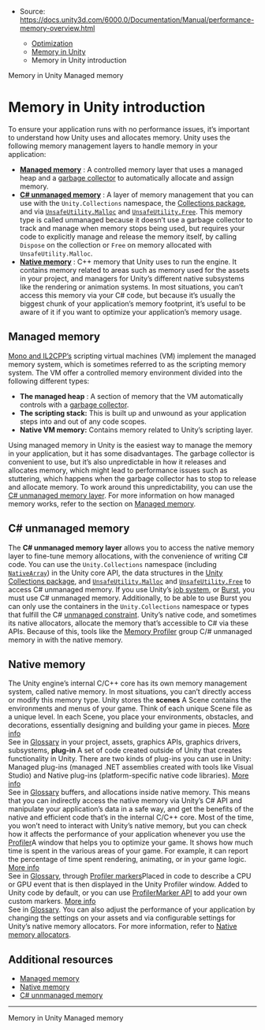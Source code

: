 * Source: https://docs.unity3d.com/6000.0/Documentation/Manual/performance-memory-overview.html

  * [Optimization](https://docs.unity3d.com/6000.0/Documentation/Manual/analysis.html)
  * [Memory in Unity](https://docs.unity3d.com/6000.0/Documentation/Manual/performance-memory.html)
  * Memory in Unity introduction


[](https://docs.unity3d.com/6000.0/Documentation/Manual/performance-memory.html)
Memory in Unity
[](https://docs.unity3d.com/6000.0/Documentation/Manual/performance-managed-memory.html)
Managed memory
# Memory in Unity introduction
To ensure your application runs with no performance issues, it’s important to understand how Unity uses and allocates memory.
Unity uses the following memory management layers to handle memory in your application: 
  * **[Managed memory](https://docs.unity3d.com/6000.0/Documentation/Manual/performance-memory-overview.html#managed-memory)** : A controlled memory layer that uses a managed heap and a [garbage collector](https://docs.unity3d.com/6000.0/Documentation/Manual/performance-garbage-collector.html) to automatically allocate and assign memory.
  * **[C# unmanaged memory](https://docs.unity3d.com/6000.0/Documentation/Manual/performance-memory-overview.html#unmanaged-memory)** : A layer of memory management that you can use with the `Unity.Collections` namespace, the [Collections package](https://docs.unity3d.com/Packages/com.unity.collections@latest), and via [`UnsafeUtility.Malloc`](https://docs.unity3d.com/6000.0/Documentation/ScriptReference/Unity.Collections.LowLevel.Unsafe.UnsafeUtility.Malloc.html) and [`UnsafeUtility.Free`](https://docs.unity3d.com/6000.0/Documentation/ScriptReference/Unity.Collections.LowLevel.Unsafe.UnsafeUtility.Free.html). This memory type is called unmanaged because it doesn’t use a garbage collector to track and manage when memory stops being used, but requires your code to explicitly manage and release the memory itself, by calling `Dispose` on the collection or `Free` on memory allocated with `UnsafeUtility.Malloc`.
  * **[Native memory](https://docs.unity3d.com/6000.0/Documentation/Manual/performance-memory-overview.html#native-memory)** : C++ memory that Unity uses to run the engine. It contains memory related to areas such as memory used for the assets in your project, and managers for Unity’s different native subsystems like the rendering or animation systems. In most situations, you can’t access this memory via your C# code, but because it’s usually the biggest chunk of your application’s memory footprint, it’s useful to be aware of it if you want to optimize your application’s memory usage.


## Managed memory
[Mono and IL2CPP’s](https://docs.unity3d.com/6000.0/Documentation/Manual/scripting-backends.html) scripting virtual machines (VM) implement the managed memory system, which is sometimes referred to as the scripting memory system. The VM offer a controlled memory environment divided into the following different types:
  * **The managed heap** : A section of memory that the VM automatically controls with a [garbage collector](https://docs.unity3d.com/6000.0/Documentation/Manual/performance-garbage-collector.html).
  * **The scripting stack:** This is built up and unwound as your application steps into and out of any code scopes.
  * **Native VM memory:** Contains memory related to Unity’s scripting layer.


Using managed memory in Unity is the easiest way to manage the memory in your application, but it has some disadvantages. The garbage collector is convenient to use, but it’s also unpredictable in how it releases and allocates memory, which might lead to performance issues such as stuttering, which happens when the garbage collector has to stop to release and allocate memory. To work around this unpredictability, you can use the [C# unmanaged memory layer](https://docs.unity3d.com/6000.0/Documentation/Manual/performance-memory-overview.html#unmanaged-memory).
For more information on how managed memory works, refer to the section on [Managed memory](https://docs.unity3d.com/6000.0/Documentation/Manual/performance-managed-memory.html).
## C# unmanaged memory
The **C# unmanaged memory layer** allows you to access the native memory layer to fine-tune memory allocations, with the convenience of writing C# code.
You can use the `Unity.Collections` namespace (including [`NativeArray`](https://docs.unity3d.com/6000.0/Documentation/ScriptReference/Unity.Collections.NativeArray_1.html)) in the Unity core API, the data structures in the [Unity Collections package](https://docs.unity3d.com/Packages/com.unity.collections@latest), and [`UnsafeUtility.Malloc`](https://docs.unity3d.com/6000.0/Documentation/ScriptReference/Unity.Collections.LowLevel.Unsafe.UnsafeUtility.Malloc.html) and [`UnsafeUtility.Free`](https://docs.unity3d.com/6000.0/Documentation/ScriptReference/Unity.Collections.LowLevel.Unsafe.UnsafeUtility.Free.html) to access C# unmanaged memory. 
If you use Unity’s [job system](https://docs.unity3d.com/6000.0/Documentation/Manual/job-system.html), or [Burst](http://docs.unity3d.com/Packages/com.unity.burst@latest), you must use C# unmanaged memory. Additionally, to be able to use Burst you can only use the containers in the `Unity.Collections` namespace or types that fulfill the C# [unmanaged constraint](https://learn.microsoft.com/en-us/dotnet/csharp/language-reference/builtin-types/unmanaged-types).
Unity’s native code, and sometimes its native allocators, allocate the memory that’s accessible to C# via these APIs. Because of this, tools like the [Memory Profiler](https://docs.unity3d.com/Packages/com.unity.memoryprofiler@latest) group C/# unmanaged memory in with the native memory.
## Native memory
The Unity engine’s internal C/C++ core has its own memory management system, called native memory. In most situations, you can’t directly access or modify this memory type.
Unity stores the **scenes** A Scene contains the environments and menus of your game. Think of each unique Scene file as a unique level. In each Scene, you place your environments, obstacles, and decorations, essentially designing and building your game in pieces. [More info](https://docs.unity3d.com/6000.0/Documentation/Manual/CreatingScenes.html)  
See in [Glossary](https://docs.unity3d.com/6000.0/Documentation/Manual/Glossary.html#Scene) in your project, assets, graphics APIs, graphics drivers, subsystems, **plug-in** A set of code created outside of Unity that creates functionality in Unity. There are two kinds of plug-ins you can use in Unity: Managed plug-ins (managed .NET assemblies created with tools like Visual Studio) and Native plug-ins (platform-specific native code libraries). [More info](https://docs.unity3d.com/6000.0/Documentation/Manual/plug-ins.html)  
See in [Glossary](https://docs.unity3d.com/6000.0/Documentation/Manual/Glossary.html#Plug-in) buffers, and allocations inside native memory. This means that you can indirectly access the native memory via Unity’s C# API and manipulate your application’s data in a safe way, and get the benefits of the native and efficient code that’s in the internal C/C++ core.
Most of the time, you won’t need to interact with Unity’s native memory, but you can check how it affects the performance of your application whenever you use the [Profiler](https://docs.unity3d.com/6000.0/Documentation/Manual/ProfilerWindow.html)A window that helps you to optimize your game. It shows how much time is spent in the various areas of your game. For example, it can report the percentage of time spent rendering, animating, or in your game logic. [More info](https://docs.unity3d.com/6000.0/Documentation/Manual/Profiler.html)  
See in [Glossary](https://docs.unity3d.com/6000.0/Documentation/Manual/Glossary.html#Profiler), through [Profiler markers](https://docs.unity3d.com/6000.0/Documentation/Manual/profiler-markers.html)Placed in code to describe a CPU or GPU event that is then displayed in the Unity Profiler window. Added to Unity code by default, or you can use [ProfilerMarker API](https://docs.unity3d.com/Packages/com.unity.profiling.core@latest/index.html?subfolder=/manual/profilermarker-guide.html) to add your own custom markers. [More info](https://docs.unity3d.com/6000.0/Documentation/Manual/profiler-markers.html)  
See in [Glossary](https://docs.unity3d.com/6000.0/Documentation/Manual/Glossary.html#Profilermarker). You can also adjust the performance of your application by changing the settings on your assets and via configurable settings for Unity’s native memory allocators. For more information, refer to [Native memory allocators](https://docs.unity3d.com/6000.0/Documentation/Manual/performance-native-allocators.html).
## Additional resources
  * [Managed memory](https://docs.unity3d.com/6000.0/Documentation/Manual/performance-managed-memory.html)
  * [Native memory](https://docs.unity3d.com/6000.0/Documentation/Manual/performance-native-memory.html)
  * [C# unnmanaged memory](https://docs.unity3d.com/6000.0/Documentation/Manual/performance-unmanaged-memory.html)


* * *
[](https://docs.unity3d.com/6000.0/Documentation/Manual/performance-memory.html)
Memory in Unity
[](https://docs.unity3d.com/6000.0/Documentation/Manual/performance-managed-memory.html)
Managed memory
